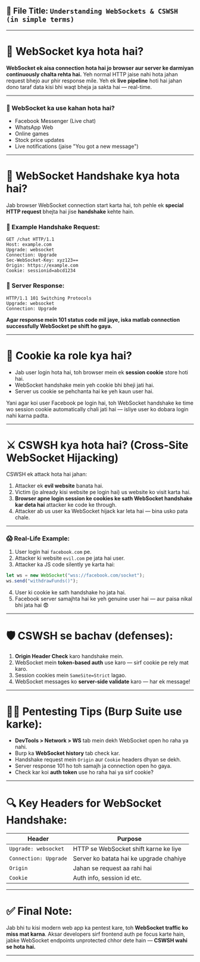 ## 📄 **File Title:** `Understanding WebSockets & CSWSH (in simple terms)`

---

# 🧠 WebSocket kya hota hai?

**WebSocket ek aisa connection hota hai jo browser aur server ke darmiyan continuously chalta rehta hai.**
Yeh normal HTTP jaise nahi hota jahan request bhejo aur phir response mile. Yeh ek **live pipeline** hoti hai jahan dono taraf data kisi bhi waqt bheja ja sakta hai — real-time.

---

### 🔁 WebSocket ka use kahan hota hai?

* Facebook Messenger (Live chat)
* WhatsApp Web
* Online games
* Stock price updates
* Live notifications (jaise "You got a new message")

---

# 🤝 WebSocket Handshake kya hota hai?

Jab browser WebSocket connection start karta hai, toh pehle ek **special HTTP request** bhejta hai jise **handshake** kehte hain.

### 🧾 Example Handshake Request:

```http
GET /chat HTTP/1.1
Host: example.com
Upgrade: websocket
Connection: Upgrade
Sec-WebSocket-Key: xyz123==
Origin: https://example.com
Cookie: sessionid=abcd1234
```

### 🔁 Server Response:

```http
HTTP/1.1 101 Switching Protocols
Upgrade: websocket
Connection: Upgrade
```

**Agar response mein 101 status code mil jaye, iska matlab connection successfully WebSocket pe shift ho gaya.**

---

# 🍪 Cookie ka role kya hai?

* Jab user login hota hai, toh browser mein ek **session cookie** store hoti hai.
* WebSocket handshake mein yeh cookie bhi bheji jati hai.
* Server us cookie se pehchanta hai ke yeh kaun user hai.

Yani agar koi user Facebook pe login hai, toh WebSocket handshake ke time wo session cookie automatically chali jati hai — isliye user ko dobara login nahi karna padta.

---

# ⚔️ CSWSH kya hota hai? (Cross-Site WebSocket Hijacking)

CSWSH ek attack hota hai jahan:

1. Attacker ek **evil website** banata hai.
2. Victim (jo already kisi website pe login hai) us website ko visit karta hai.
3. **Browser apne login session ke cookies ke sath WebSocket handshake kar deta hai** attacker ke code ke through.
4. Attacker ab us user ka WebSocket hijack kar leta hai — bina usko pata chale.

---

### 😱 Real-Life Example:

1. User login hai `facebook.com` pe.
2. Attacker ki website `evil.com` pe jata hai user.
3. Attacker ka JS code silently ye karta hai:

```javascript
let ws = new WebSocket("wss://facebook.com/socket");
ws.send("withdrawFunds()");
```

4. User ki cookie ke sath handshake ho jata hai.
5. Facebook server samajhta hai ke yeh genuine user hai — aur paisa nikal bhi jata hai 😨

---

# 🛡️ CSWSH se bachav (defenses):

1. **Origin Header Check** karo handshake mein.
2. WebSocket mein **token-based auth** use karo — sirf cookie pe rely mat karo.
3. Session cookies mein `SameSite=Strict` lagao.
4. WebSocket messages ko **server-side validate** karo — har ek message!

---

# 🕵️‍♂️ Pentesting Tips (Burp Suite use karke):

* **DevTools > Network > WS** tab mein dekh WebSocket open ho raha ya nahi.
* Burp ka **WebSocket history** tab check kar.
* Handshake request mein `Origin` aur `Cookie` headers dhyan se dekh.
* Server response 101 ho toh samajh ja connection open ho gaya.
* Check kar koi **auth token** use ho raha hai ya sirf cookie?

---

# 🔍 Key Headers for WebSocket Handshake:

| Header                | Purpose                                 |
| --------------------- | --------------------------------------- |
| `Upgrade: websocket`  | HTTP se WebSocket shift karne ke liye   |
| `Connection: Upgrade` | Server ko batata hai ke upgrade chahiye |
| `Origin`              | Jahan se request aa rahi hai            |
| `Cookie`              | Auth info, session id etc.              |

---

# ✅ Final Note:

Jab bhi tu kisi modern web app ka pentest kare, toh **WebSocket traffic ko miss mat karna**. Aksar developers sirf frontend auth pe focus karte hain, jabke WebSocket endpoints unprotected chhor dete hain — **CSWSH wahi se hota hai.**

---

